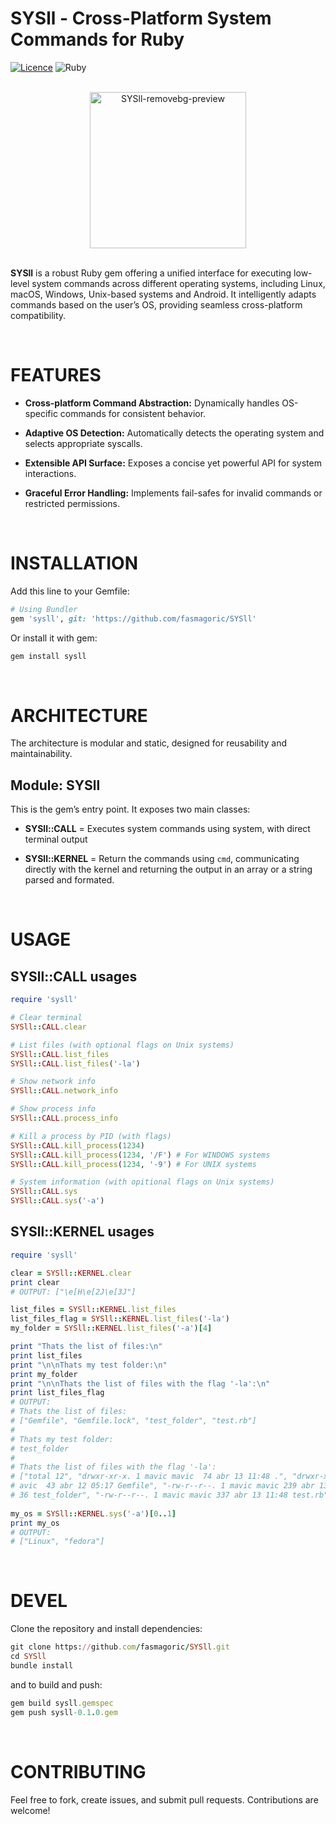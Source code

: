 # SYSll - Cross-Platform System Commands for Ruby
[![Licence](https://img.shields.io/github/license/Ileriayo/markdown-badges?style=for-the-badge)](./LICENSE) ![Ruby](https://img.shields.io/badge/ruby-%23CC342D.svg?style=for-the-badge&logo=ruby&logoColor=white) 

<div align="center"><br>
  <a href='https://postimg.cc/vxZ5x9p2' target='center'><img src='https://i.postimg.cc/vxZ5x9p2/SYSll-removebg-preview.png' border='0' alt='SYSll-removebg-preview' width="250em"/></a>
</div><br>

**SYSll** is a robust Ruby gem offering a unified interface for executing low-level system commands across different operating systems, including Linux, macOS, Windows, Unix-based systems and Android. It intelligently adapts commands based on the user’s OS, providing seamless cross-platform compatibility.

<br>

# FEATURES

  - **Cross-platform Command Abstraction:** Dynamically handles OS-specific commands for consistent behavior.

  - **Adaptive OS Detection:** Automatically detects the operating system and selects appropriate syscalls.

  - **Extensible API Surface:** Exposes a concise yet powerful API for system interactions.

  - **Graceful Error Handling:** Implements fail-safes for invalid commands or restricted permissions.

<br>

# INSTALLATION

Add this line to your Gemfile:

```ruby
# Using Bundler
gem 'sysll', git: 'https://github.com/fasmagoric/SYSll'
```

Or install it with gem:

```ruby
gem install sysll
```

<br>

# ARCHITECTURE

The architecture is modular and static, designed for reusability and maintainability.

## Module: SYSll

This is the gem’s entry point. It exposes two main classes:

 - **SYSll::CALL** = Executes system commands using system, with direct terminal output

 - **SYSll::KERNEL** = Return the commands using `cmd`, communicating directly with the kernel and returning the output in an array or a string parsed and formated.

<br>

# USAGE

## SYSll::CALL usages

```ruby
require 'sysll'

# Clear terminal
SYSll::CALL.clear

# List files (with optional flags on Unix systems)
SYSll::CALL.list_files
SYSll::CALL.list_files('-la')

# Show network info
SYSll::CALL.network_info

# Show process info
SYSll::CALL.process_info

# Kill a process by PID (with flags)
SYSll::CALL.kill_process(1234)
SYSll::CALL.kill_process(1234, '/F') # For WINDOWS systems
SYSll::CALL.kill_process(1234, '-9') # For UNIX systems

# System information (with opitional flags on Unix systems)
SYSll::CALL.sys
SYSll::CALL.sys('-a')
```

## SYSll::KERNEL usages

```ruby
require 'sysll'

clear = SYSll::KERNEL.clear
print clear
# OUTPUT: ["\e[H\e[2J\e[3J"]

list_files = SYSll::KERNEL.list_files
list_files_flag = SYSll::KERNEL.list_files('-la')
my_folder = SYSll::KERNEL.list_files('-a')[4]

print "Thats the list of files:\n"
print list_files
print "\n\nThats my test folder:\n"
print my_folder
print "\n\nThats the list of files with the flag '-la':\n"
print list_files_flag
# OUTPUT:
# Thats the list of files:
# ["Gemfile", "Gemfile.lock", "test_folder", "test.rb"]
#
# Thats my test folder:
# test_folder
#
# Thats the list of files with the flag '-la':
# ["total 12", "drwxr-xr-x. 1 mavic mavic  74 abr 13 11:48 .", "drwxr-xr-x. 1 mavic mavic 378 abr 13 05:54 ..", "-rw-r--r--. 1 mavic m
# avic  43 abr 12 05:17 Gemfile", "-rw-r--r--. 1 mavic mavic 239 abr 13 11:33 Gemfile.lock", "drwxr-xr-x. 1 mavic mavic   0 abr 13 11:
# 36 test_folder", "-rw-r--r--. 1 mavic mavic 337 abr 13 11:48 test.rb"]⏎                                                             
 
my_os = SYSll::KERNEL.sys('-a')[0..1]
print my_os
# OUTPUT:
# ["Linux", "fedora"]
```

<br>

# DEVEL

Clone the repository and install dependencies:

```ruby
git clone https://github.com/fasmagoric/SYSll.git
cd SYSll
bundle install
```
and to build and push:

```ruby
gem build sysll.gemspec
gem push sysll-0.1.0.gem
```

<br>

# CONTRIBUTING

Feel free to fork, create issues, and submit pull requests. Contributions are welcome!
